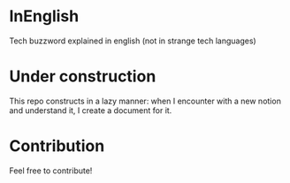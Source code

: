 # InEnglish
Tech buzzword explained in english (not in strange tech languages)

# Under construction
This repo constructs in a lazy manner: when I encounter with a new notion and understand it, I create a document for it.

# Contribution
Feel free to contribute!
